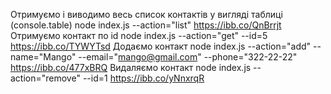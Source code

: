 Отримуємо і виводимо весь список контактів у вигляді таблиці (console.table) node index.js
--action="list" https://ibb.co/QnBrrjt Отримуємо контакт по id node index.js --action="get" --id=5
https://ibb.co/TYWYTsd Додаємо контакт node index.js --action="add" --name="Mango"
--email="mango@gmail.com" --phone="322-22-22" https://ibb.co/477xBRQ Видаляємо контакт node index.js
--action="remove" --id=1 https://ibb.co/yNnxrqR
